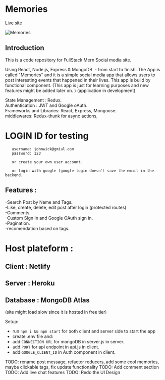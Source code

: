 # Memories

 [Live site](https://memoriesbank.netlify.app)

![Memories](https://i.ibb.co/VqYGh26/memoriesbank.png)

## Introduction

This is a code repository for FullStack Mern Social media site.

Using React, Node.js, Express & MongoDB. - from start to finish. The App is called "Memories" and it is a simple social media app that allows users to post interesting events that happened in their lives. This app is build by functional component.
(This app is just for learning purposes and new features might be added later on. )
(application in development)

State Management : Redux. </br>
Authentication : JWT and Google oAuth. </br>
Frameworks and Libraries: React, Express, Mongoose. </br>
middlewares: Redux-thunk for async actions,

# LOGIN ID for testing

       username: johnwick@gmial.com
       password: 123

       or create your own user account.

       or login with google (google login doesn't save the email in the backend.

## Features :

-Search Post by Name and Tags. </br>
-Like, create, delete, edit post after login (protected routes) </br>
-Comments. </br>
-Custom Sign In and Google OAuth sign in. </br>
-Pagination.</br>
-recomendation based on tags.

# Host plateform :

## Client : Netlify

## Server : Heroku

## Database : MongoDB Atlas

(site might load slow since it is hosted in free tier)

Setup:

- run `npm i && npm start` for both client and server side to start the app
- create .env file and:
- add `CONNECTION_URL` for mongoDB in server.js in server.
- add `PORT` for api endpoint in api.js in client.
- add `GOOGLE_CLIENT_ID` in Auth component in client.

TODO: rename post message, refactor reducers, add some cool memories, maybe clickable tags, fix update functionality
TODO: Add comment section
TODO: Add live chat features
TODO: Redo the UI Design
